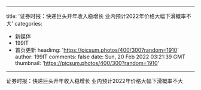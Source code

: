 
---
title: '证券时报：快递巨头开年收入稳增长 业内预计2022年价格大幅下滑概率不大'
categories: 
 - 新媒体
 - 199IT
 - 首页更新
headimg: 'https://picsum.photos/400/300?random=1910'
author: 199IT
comments: false
date: Sun, 20 Feb 2022 03:21:39 GMT
thumbnail: 'https://picsum.photos/400/300?random=1910'
---

<div>   
证券时报：快递巨头开年收入稳增长 业内预计2022年价格大幅下滑概率不大  
</div>
            